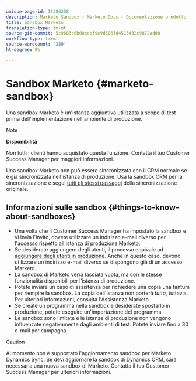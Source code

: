 ```yaml
---
unique-page-id: 11386358
description: Marketo Sandbox - Marketo Docs - Documentazione prodotto
title: Sandbox Marketo
translation-type: tm+mt
source-git-commit: 5c9683c6b00ccbf9e9d606fd4513432c9872ad00
workflow-type: tm+mt
source-wordcount: '289'
ht-degree: 0%

---
```



# Sandbox Marketo {#marketo-sandbox}

Una sandbox Marketo è un&#39;istanza aggiuntiva utilizzata a scopo di test prima dell&#39;implementazione nell&#39;ambiente di produzione.

>[!NOTE]
>
>**Disponibilità**
>
>Non tutti i clienti hanno acquistato questa funzione. Contatta il tuo Customer Success Manager per maggiori informazioni.

Una sandbox Marketo non può essere sincronizzata con il CRM normale se è già sincronizzata nell&#39;istanza di produzione. Usa la sandbox CRM per la sincronizzazione e segui [tutti gli stessi passaggi](http://docs.marketo.com/display/DOCS/CRM+Sync) della sincronizzazione originale.

## Informazioni sulle sandbox {#things-to-know-about-sandboxes}

* Una volta che il Customer Success Manager ha impostato la sandbox e vi invia l&#39;invito, dovete utilizzare un indirizzo e-mail diverso per l&#39;accesso rispetto all&#39;istanza di produzione Marketo.
* Se desiderate aggiungere degli utenti, il processo equivale ad [aggiungere degli utenti in produzione](http://docs.marketo.com/display/DOCS/Managing+Marketo+Users#ManagingMarketoUsers-CreateUsers). Anche in questo caso, devono utilizzare un indirizzo e-mail diverso se dispongono già di un accesso Marketo.
* La sandbox di Marketo verrà lasciata vuota, ma con le stesse funzionalità disponibili per l’istanza di produzione.
* Potete inviare un caso di assistenza per richiedere una copia una tantum per riempire la sandbox. La copia dell&#39;istanza non porterà *tutto*, tuttavia. Per ulteriori informazioni, consulta l&#39;Assistenza Marketo.
* Se create un programma nella sandbox e desiderate spostarlo in produzione, potete eseguire un&#39;importazione [](http://docs.marketo.com/display/DOCS/Import+a+Program)del programma.
* Le sandbox sono limitate e le istanze di produzione non vengono influenzate negativamente dagli ambienti di test. Potete inviare fino a 30 e-mail per campagna.

>[!CAUTION]
>
>Al momento non è supportato l&#39;aggiornamento sandbox per Marketo Dynamics Sync. Se devi aggiornare la sandbox di Dynamics CRM, sarà necessaria una nuova sandbox di Marketo. Contatta il tuo Customer Success Manager per ulteriori informazioni.

